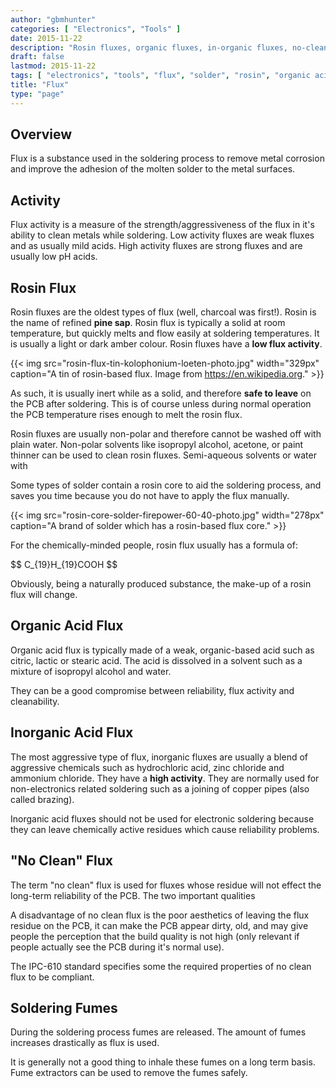 ```yaml
---
author: "gbmhunter"
categories: [ "Electronics", "Tools" ]
date: 2015-11-22
description: "Rosin fluxes, organic fluxes, in-organic fluxes, no-clean types and more info about soldering flux."
draft: false
lastmod: 2015-11-22
tags: [ "electronics", "tools", "flux", "solder", "rosin", "organic acid", "inorganic acid", "no clean flux" ]
title: "Flux"
type: "page"
---
```


## Overview

Flux is a substance used in the soldering process to remove metal corrosion and improve the adhesion of the molten solder to the metal surfaces.

## Activity

Flux activity is a measure of the strength/aggressiveness of the flux in it's ability to clean metals while soldering. Low activity fluxes are weak fluxes and as usually mild acids. High activity fluxes are strong fluxes and are usually low pH acids.

## Rosin Flux

Rosin fluxes are the oldest types of flux (well, charcoal was first!). Rosin is the name of refined **pine sap**. Rosin flux is typically a solid at room temperature, but quickly melts and flow easily at soldering temperatures. It is usually a light or dark amber colour. Rosin fluxes have a **low flux activity**.

{{< img src="rosin-flux-tin-kolophonium-loeten-photo.jpg" width="329px" caption="A tin of rosin-based flux. Image from https://en.wikipedia.org."  >}}

As such, it is usually inert while as a solid, and therefore **safe to leave** on the PCB after soldering. This is of course unless during normal operation the PCB temperature rises enough to melt the rosin flux.

Rosin fluxes are usually non-polar and therefore cannot be washed off with plain water. Non-polar solvents like isopropyl alcohol, acetone, or paint thinner can be used to clean rosin fluxes. Semi-aqueous solvents or water with

Some types of solder contain a rosin core to aid the soldering process, and saves you time because you do not have to apply the flux manually.

{{< img src="rosin-core-solder-firepower-60-40-photo.jpg" width="278px" caption="A brand of solder which has a rosin-based flux core."  >}}

For the chemically-minded people, rosin flux usually has a formula of:

<div>$$ C_{19}H_{19}COOH $$</div>

Obviously, being a naturally produced substance, the make-up of a rosin flux will change.

## Organic Acid Flux

Organic acid flux is typically made of a weak, organic-based acid such as citric, lactic or stearic acid. The acid is dissolved in a solvent such as a mixture of isopropyl alcohol and water.

They can be a good compromise between reliability, flux activity and cleanability.

## Inorganic Acid Flux

The most aggressive type of flux, inorganic fluxes are usually a blend of aggressive chemicals such as hydrochloric acid, zinc chloride and ammonium chloride. They have a **high activity**. They are normally used for non-electronics related soldering such as a joining of copper pipes (also called brazing).

Inorganic acid fluxes should not be used for electronic soldering because they can leave chemically active residues which cause reliability problems.

## "No Clean" Flux

The term "no clean" flux is used for fluxes whose residue will not effect the long-term reliability of the PCB. The two important qualities

A disadvantage of no clean flux is the poor aesthetics of leaving the flux residue on the PCB, it can make the PCB appear dirty, old, and may give people the perception that the build quality is not high (only relevant if people actually see the PCB during it's normal use).

The IPC-610 standard specifies some the required properties of no clean flux to be compliant.

## Soldering Fumes

During the soldering process fumes are released. The amount of fumes increases drastically as flux is used.

It is generally not a good thing to inhale these fumes on a long term basis. Fume extractors can be used to remove the fumes safely.
